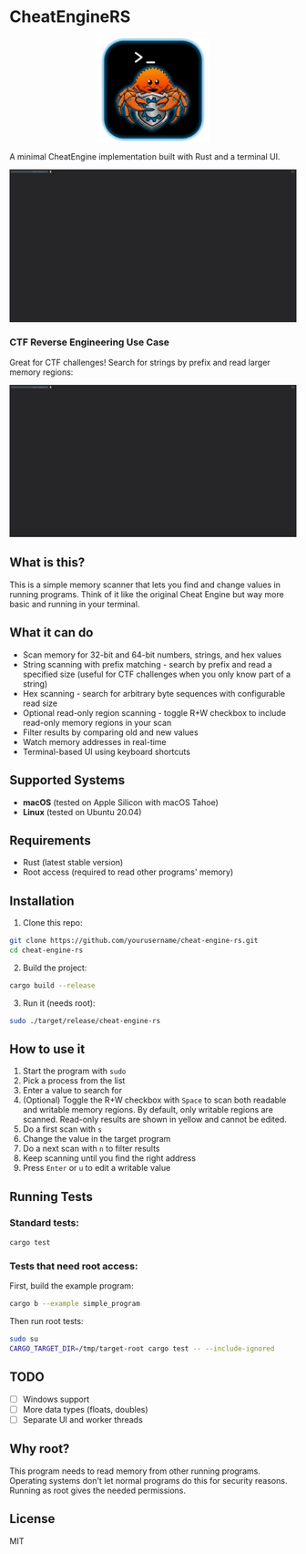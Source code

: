 # CheatEngineRS

<p align="center">
  <img src="assets/logo.png" alt="Cheat Engine RS Logo" width="200"/>
</p>

A minimal CheatEngine implementation built with Rust and a terminal UI.

[![Demo](assets/demo.gif)](https://asciinema.org/a/QwTnsAF9VzyFUBYLqTVLvAf9S)

### CTF Reverse Engineering Use Case

Great for CTF challenges! Search for strings by prefix and read larger memory regions:

[![CTF Demo](assets/demo-ctf.gif)](https://asciinema.org/a/qWf3TNE1lQAyB1ey9s73WVuAt)

## What is this?

This is a simple memory scanner that lets you find and change values in running programs. Think of it like the original Cheat Engine but way more basic and running in your terminal.

## What it can do

- Scan memory for 32-bit and 64-bit numbers, strings, and hex values
- String scanning with prefix matching - search by prefix and read a specified size (useful for CTF challenges when you only know part of a string)
- Hex scanning - search for arbitrary byte sequences with configurable read size
- Optional read-only region scanning - toggle R+W checkbox to include read-only memory regions in your scan
- Filter results by comparing old and new values
- Watch memory addresses in real-time
- Terminal-based UI using keyboard shortcuts

## Supported Systems

- **macOS** (tested on Apple Silicon with macOS Tahoe)
- **Linux** (tested on Ubuntu 20.04)

## Requirements

- Rust (latest stable version)
- Root access (required to read other programs' memory)

## Installation

1. Clone this repo:
```bash
git clone https://github.com/yourusername/cheat-engine-rs.git
cd cheat-engine-rs
```

2. Build the project:
```bash
cargo build --release
```

3. Run it (needs root):
```bash
sudo ./target/release/cheat-engine-rs
```

## How to use it

1. Start the program with `sudo`
2. Pick a process from the list
3. Enter a value to search for
4. (Optional) Toggle the R+W checkbox with `Space` to scan both readable and writable memory regions. By default, only writable regions are scanned. Read-only results are shown in yellow and cannot be edited.
5. Do a first scan with `s`
6. Change the value in the target program
7. Do a next scan with `n` to filter results
8. Keep scanning until you find the right address
9. Press `Enter` or `u` to edit a writable value

## Running Tests

### Standard tests:
```bash
cargo test
```

### Tests that need root access:

First, build the example program:
```bash
cargo b --example simple_program
```

Then run root tests:
```bash
sudo su
CARGO_TARGET_DIR=/tmp/target-root cargo test -- --include-ignored
```

## TODO

- [ ] Windows support
- [ ] More data types (floats, doubles)
- [ ] Separate UI and worker threads

## Why root?

This program needs to read memory from other running programs. Operating systems don't let normal programs do this for security reasons. Running as root gives the needed permissions.

## License

MIT
